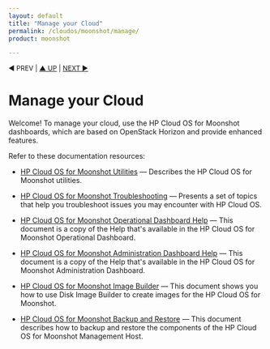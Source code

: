 ```yaml
---
layout: default
title: "Manage your Cloud"
permalink: /cloudos/moonshot/manage/
product: moonshot

---
```



<p style="font-size: small;"> &#9664; PREV</a> | <a href="/cloudos/">&#9650; UP</a> | <a href="/cloudos/moonshot/manage/utilities/">NEXT &#9654;</a> </p>

# Manage your Cloud

Welcome! To manage your cloud, use the HP Cloud OS for Moonshot dashboards, which are based on OpenStack Horizon and provide enhanced features.

Refer to these documentation resources:

* [HP Cloud OS for Moonshot Utilities](/cloudos/moonshot/manage/utilities/) &mdash; Describes the HP Cloud OS for Moonshot utilities.

* [HP Cloud OS for Moonshot Troubleshooting](/cloudos/moonshot/manage/troubleshooting/) &mdash; Presents a set of topics that help you troubleshoot issues you may encounter with HP Cloud OS.

* [HP Cloud OS for Moonshot Operational Dashboard Help](/cloudos/moonshot/manage/operational-dashboard/) &mdash; This document is a copy of the Help that's available in the HP Cloud OS for Moonshot Operational Dashboard.  

* [HP Cloud OS for Moonshot Administration Dashboard Help](/cloudos/moonshot/manage/administration-dashboard/) &mdash; This document is a copy of the Help that's available in the HP Cloud OS for Moonshot Administration Dashboard.

* [HP Cloud OS for Moonshot Image Builder](/cloudos/moonshot/manage/image-builder/) &mdash; This document shows you how to use Disk Image Builder to create images for the HP Cloud OS for Moonshot.

* [HP Cloud OS for Moonshot Backup and Restore](/cloudos/moonshot/manage/backup-process/) &mdash; This document describes how to backup and restore the components of the HP Cloud OS for Moonshot Management Host.
 
